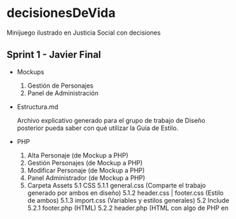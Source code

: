 # decisionesDeVida
Minijuego ilustrado en Justicia Social con decisiones

## Sprint 1 - Javier Final

- Mockups

    1. Gestión de Personajes
    2. Panel de Administración

- Estructura.md

    Archivo explicativo generado para el grupo de trabajo de Diseño posterior pueda saber con qué utilizar la Guía de Estilo.

- PHP

    1. Alta Personaje (de Mockup a PHP)
    2. Gestión Personajes (de Mockup a PHP)
    3. Modificar Personaje (de Mockup a PHP)
    4. Panel Administrador (de Mockup a PHP)
    5. Carpeta Assets 
        5.1 CSS
            5.1.1 general.css (Comparte el trabajo generado por ambos en diseño)
            5.1.2 header.css | footer.css (Estilo de ambos)
            5.1.3 import.css (Variables y estilos generales)
        5.2 Include
            5.2.1 footer.php (HTML)
            5.2.2 header.php (HTML con algo de PHP en <title>)


Este es el trabajo realizado por Javier Arias Carroza, juntado con el trabajo de Mockups de Miriam.
    
